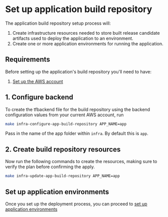 # Set up application build repository

The application build repository setup process will:

1. Create infrastructure resources needed to store built release candidate artifacts used to deploy the application to an environment.
2. Create one or more application environments for running the application.

## Requirements

Before setting up the application's build repository you'll need to have:

1. [Set up the AWS account](./set-up-aws-account.md)

## 1. Configure backend

To create the tfbackend file for the build repository using the backend configuration values from your current AWS account, run

```bash
make infra-configure-app-build-repository APP_NAME=app
```

Pass in the name of the app folder within `infra`. By default this is `app`.

## 2. Create build repository resources

Now run the following commands to create the resources, making sure to verify the plan before confirming the apply.

```bash
make infra-update-app-build-repository APP_NAME=app
```

## Set up application environments

Once you set up the deployment process, you can proceed to [set up application environments](./set-up-app-env.md)
